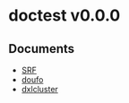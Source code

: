 # doctest v0.0.0

Documents
--------
* [SRF](SRF.md)
* [doufo](doufo.md)
* [dxlcluster](dxlcluster.md)
